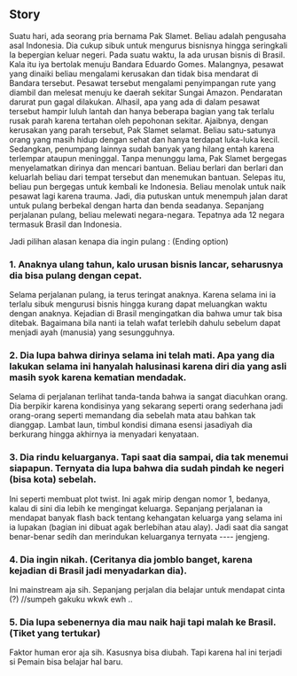 ## Story

Suatu hari, ada seorang pria bernama Pak Slamet. Beliau adalah pengusaha asal Indonesia. Dia cukup sibuk untuk mengurus bisnisnya hingga seringkali Ia bepergian keluar negeri. Pada suatu waktu, Ia ada urusan bisnis di Brasil. Kala itu iya bertolak menuju Bandara Eduardo Gomes. Malangnya, pesawat yang dinaiki beliau mengalami kerusakan dan tidak bisa mendarat di Bandara tersebut. Pesawat tersebut mengalami penyimpangan rute yang diambil dan melesat menuju ke daerah sekitar Sungai Amazon. Pendaratan darurat pun gagal dilakukan. Alhasil, apa yang ada di dalam pesawat tersebut hampir luluh lantah dan hanya beberapa bagian yang tak terlalu rusak parah karena tertahan oleh pepohonan sekitar. Ajaibnya, dengan kerusakan yang parah tersebut, Pak Slamet selamat. Beliau satu-satunya orang yang masih hidup dengan sehat dan hanya terdapat luka-luka kecil. Sedangkan, penumpang lainnya sudah banyak yang hilang entah karena terlempar ataupun meninggal. Tanpa menunggu lama, Pak Slamet bergegas menyelamatkan dirinya dan mencari bantuan. Beliau berlari dan berlari dan keluarlah beliau dari tempat tersebut dan menemukan bantuan. Selepas itu, beliau pun bergegas untuk kembali ke Indonesia. Beliau menolak untuk naik pesawat lagi karena trauma. Jadi, dia putuskan untuk menempuh jalan darat untuk pulang berbekal dengan harta dan benda seadanya. Sepanjang perjalanan pulang, beliau melewati negara-negara. Tepatnya ada 12 negara termasuk Brasil dan Indonesia. 

Jadi pilihan alasan kenapa dia ingin pulang : (Ending option)

### 1. Anaknya ulang tahun, kalo urusan bisnis lancar, seharusnya dia bisa pulang dengan cepat.

Selama perjalanan pulang, ia terus teringat anaknya. Karena selama ini ia terlalu sibuk mengurusi bisnis hingga kurang dapat meluangkan waktu dengan anaknya. Kejadian di Brasil mengingatkan dia bahwa umur tak bisa ditebak. Bagaimana bila nanti ia telah wafat terlebih dahulu sebelum dapat menjadi ayah (manusia) yang sesungguhnya.

### 2. Dia lupa bahwa dirinya selama ini telah mati. Apa yang dia lakukan selama ini hanyalah halusinasi karena diri dia yang asli masih syok karena kematian mendadak.

Selama di perjalanan terlihat tanda-tanda bahwa ia sangat diacuhkan orang. Dia berpikir karena kondisinya yang sekarang seperti orang sederhana jadi orang-orang seperti memandang dia sebelah mata atau bahkan tak dianggap. Lambat laun, timbul kondisi dimana esensi jasadiyah dia berkurang hingga akhirnya ia menyadari kenyataan.

### 3. Dia rindu keluarganya. Tapi saat dia sampai, dia tak menemui siapapun. Ternyata dia lupa bahwa dia sudah pindah ke negeri (bisa kota) sebelah.

Ini seperti membuat plot twist. Ini agak mirip dengan nomor 1, bedanya, kalau di sini dia lebih ke mengingat keluarga. Sepanjang perjalanan ia mendapat banyak flash back tentang kehangatan keluarga yang selama ini ia lupakan (bagian ini dibuat agak berlebihan atau alay). Jadi saat dia sangat benar-benar sedih dan merindukan keluarganya ternyata ---- jengjeng.

### 4. Dia ingin nikah. (Ceritanya dia jomblo banget, karena kejadian di Brasil jadi menyadarkan dia).

Ini mainstream aja sih. Sepanjang perjalan dia belajar untuk mendapat cinta (?) //sumpeh gakuku wkwk ewh .. 

### 5. Dia lupa sebenernya dia mau naik haji tapi malah ke Brasil. (Tiket yang tertukar)

Faktor human eror aja sih. Kasusnya bisa diubah. Tapi karena hal ini terjadi si Pemain bisa belajar hal baru. 
